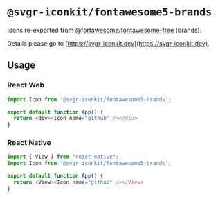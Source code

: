 # `@svgr-iconkit/fontawesome5-brands`

Icons re-exported from [@fortawesome/fontawesome-free](https://www.npmjs.com/package/@fortawesome/fontawesome-free) (brands).

Details please go to [https://svgr-iconkit.dev](https://svgr-iconkit.dev).

## Usage

### React Web

```javascript
import Icon from '@svgr-iconkit/fontawesome5-brands';

export default function App() {
  return <div><Icon name="github" /></div>
}

```

### React Native

```javascript
import { View } from "react-native";
import Icon from '@svgr-iconkit/fontawesome5-brands';

export default function App() {
  return <View><Icon name="github" /></View>
}

```
